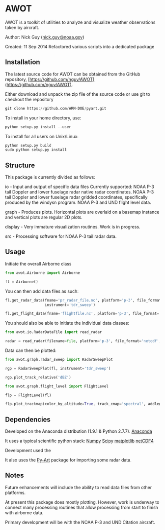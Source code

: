 AWOT
===============

AWOT is a toolkit of utilities to analyze and visualize weather
observations taken by aircraft.

Author: Nick Guy (nick.guy@noaa.gov)

Created:  11 Sep 2014   Refactored various scripts into a dedicated package

## Installation
The latest source code for AWOT can be obtained from the GitHub repository,
[https://github.com/nguy/AWOT](https://github.com/nguy/AWOT).

Either download and unpack the zip file of the source code or use git to checkout the repository

```python
git clone https://github.com/ARM-DOE/pyart.git
```
To install in your home directory, use:
```python
python setup.py install --user
```
To install for all users on Unix/Linux:
```python
python setup.py build
sudo python setup.py install
```
 
## Structure
This package is currently divided as follows:

io - Input and output of specific data files
Currently supported:
	NOAA P-3 tail Doppler and lower fuselage radar native radar coordinates.
	NOAA P-3 tail Doppler and lower fuselage radar gridded coordinates, specifically produced by the windysn program.
	NOAA P-3 and UND flight level data.

graph - Produces plots.  Horizontal plots are overlaid on a basemap instance 
and vertical plots are regular 2D plots.

display - Very immature visualization routines.  Work is in progress.

src - Processing software for NOAA P-3 tail radar data.
 
## Usage
Initiate the overall Airborne class

```python
from awot.Airborne import Airborne

fl = Airborne()
```

You can then add data files as such:

```python
fl.get_radar_data(fname='pr_radar_file.nc', platform='p-3', file_format='netcdf', 
                  instrument='tdr_sweep')            
```

```python
fl.get_flight_data(fname='flightfile.nc', platform='p-3', file_format='netcdf')                
```

You should also be able to Initiate the individual data classes:

```python
from awot.io.RadarDataFile import read_radar

radar = read_radar(filename=file, platform='p-3', file_format='netcdf', instrument='tdr_sweep')
```

Data can then be plotted:
```python
from awot.graph.radar_sweep import RadarSweepPlot

rgp = RadarSweepPlot(fl, instrument='tdr_sweep')

rgp.plot_track_relative('dBZ')

from awot.graph.flight_level import FlightLevel

flp = FlightLevel(fl)

flp.plot_trackmap(color_by_altitude=True, track_cmap='spectral', addlegend=True, addtitle=True)
```

## Dependencies

Developed on the Anaconda distribution (1.9.1 & Python 2.7.7).
[Anaconda](https://store.continuum.io/cshop/anaconda/)

It uses a typical scientific python stack:
[Numpy](http://www.scipy.org)
[Scipy](http://www.scipy.org)
[matplotlib](http://matplotlib.org)
[netCDF4](http://code.google.com/p/netcdf4-python)

Development used the 

It also uses the [Py-Art](https://github.com/ARM-DOE/pyart) package for importing some radar data.

## Notes

Future enhancements will include the ability to read data files from other platforms.
  
At present this package does mostly plotting.  However, work is underway to connect 
many processing routines that allow processing from start to finish with airborne data.

Primary development will be with the NOAA P-3 and UND Citation aircraft.  



